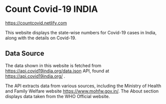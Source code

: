 # Count Covid-19 INDIA

https://countcovid.netlify.com

This website displays the state-wise numbers for Covid-19 cases in India, along with the details on Covid-19.

## Data Source

The data shown in this website is fetched from https://api.covid19india.org/data.json API, found at https://api.covid19india.org/ . 
 
The API extracts data from various sources, including the Ministry of Health and Family Welfare website https://www.mohfw.gov.in/.
The About section displays data taken from the WHO Official website.
